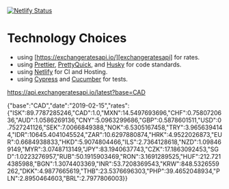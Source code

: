[![Netlify Status](https://api.netlify.com/api/v1/badges/c72a9c8f-a53f-41bd-8365-81a650d58446/deploy-status)](https://app.netlify.com/sites/mystifying-wilson-e3f8c2/deploys)

# Technology Choices

- using [https://exchangeratesapi.io/][exchangeratesapi] for rates.
- using [Prettier][prettier], [PrettyQuick][pretty-quick], and [Husky][husky] for code standards.
- using [Netlify][netlify] for CI and Hosting.
- using [Cypress][cypress] and [Cucumber][cucumber] for tests.

[exchangeratesapi]: https://exchangeratesapi.io/
[prettier]: https://prettier.io/
[pretty-quick]: https://github.com/azz/pretty-quick
[husky]: https://github.com/typicode/husky
[netlify]: https://www.netlify.com/
[cypress]: https://www.cypress.io/
[cucumber]: https://cucumber.io/

https://api.exchangeratesapi.io/latest?base=CAD

{"base":"CAD","date":"2019-02-15","rates":{"ISK":89.7787285246,"CAD":1.0,"MXN":14.5497693696,"CHF":0.7580720636,"AUD":1.0586269136,"CNY":5.0963299686,"GBP":0.5878601511,"USD":0.7527241126,"SEK":7.0066849388,"NOK":6.5305167458,"TRY":3.9656394144,"IDR":10645.4041045524,"ZAR":10.6297880874,"HRK":4.9522026873,"EUR":0.6684938833,"HKD":5.9074804466,"ILS":2.7364128618,"NZD":1.098469149,"MYR":3.0748713149,"JPY":83.1940637743,"CZK":17.1863092453,"SGD":1.0223276957,"RUB":50.1915903469,"RON":3.1691289525,"HUF":212.7214385988,"BGN":1.3074403369,"INR":53.7208369543,"KRW":848.5326559262,"DKK":4.9877665619,"THB":23.5376696303,"PHP":39.4652048934,"PLN":2.8950464603,"BRL":2.7977806003}}
